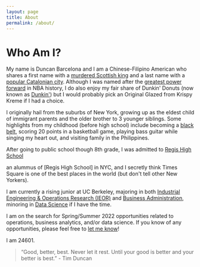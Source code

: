 ```yaml
---
layout: page
title: About
permalink: /about/
---
```

# Who Am I?

My name is Duncan Barcelona and I am a Chinese-Filipino American who shares a first name with a [murdered Scottish king](https://en.wikipedia.org/wiki/King_Duncan) and a last name with a [popular Catalonian city](https://en.wikipedia.org/wiki/Barcelona). Although I was named after the [greatest power forward](https://en.wikipedia.org/wiki/Tim_Duncan) in NBA history, I do also enjoy my fair share of Dunkin' Donuts (now known as [Dunkin'](https://news.dunkindonuts.com/news/releases-20180925)) but I would probably pick an Original Glazed from Krispy Kreme if I had a choice.

I originally hail from the suburbs of New York, growing up as the eldest child of immigrant parents and the older brother to 3 younger siblings. Some highlights from my childhood (before high school) include becoming a [black belt](https://en.wikipedia.org/wiki/Soo_Bahk_Do), scoring 20 points in a basketball game, playing bass guitar while singing my heart out, and visiting family in the Philippines.

After going to public school though 8th grade, I was admitted to [Regis High School](https://en.wikipedia.org/wiki/Regis_High_School_(New_York_City))

an alummus of [Regis High School] in NYC, and I secretly think Times Square is one of the best places in the world (but don't tell other New Yorkers).

I am currently a rising junior at UC Berkeley, majoring in both [Industrial Engineering & Operations Research (IEOR)](https://ieor.berkeley.edu) and [Business Administration](https://haas.berkeley.edu), minoring in [Data Science](https://data.berkeley.edu/) if I have the time.

I am on the search for Spring/Summer 2022 opportunities related to operations, business analytics, and/or data science. If you know of any opportunities, please feel free to [let me know](mailto:dbarcelona@berkeley.edu)!

I am 24601.

> “Good, better, best. Never let it rest. Until your good is better and your better is best.” - Tim Duncan